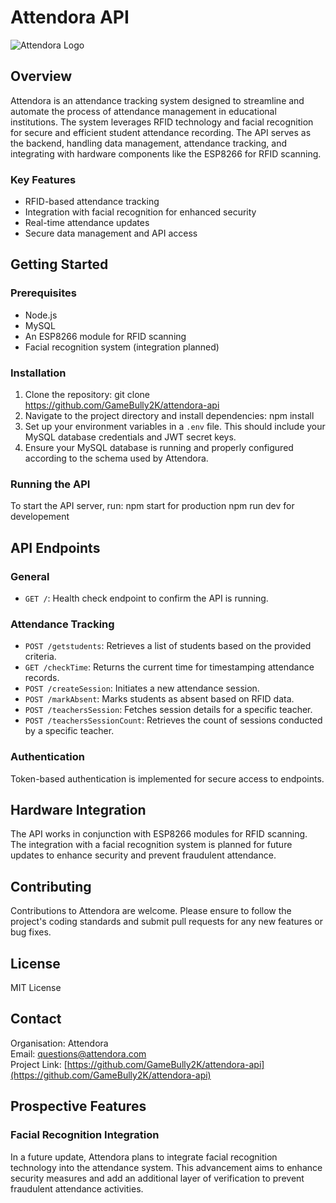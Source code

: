 # Attendora API

![Attendora Logo](https://dash.attendora.com/wp-content/uploads/2024/01/logo.png.webp)

## Overview

Attendora is an attendance tracking system designed to streamline and automate the process of attendance management in educational institutions. The system leverages RFID technology and facial recognition for secure and efficient student attendance recording. The API serves as the backend, handling data management, attendance tracking, and integrating with hardware components like the ESP8266 for RFID scanning.

### Key Features

- RFID-based attendance tracking
- Integration with facial recognition for enhanced security
- Real-time attendance updates
- Secure data management and API access

## Getting Started

### Prerequisites

- Node.js
- MySQL
- An ESP8266 module for RFID scanning
- Facial recognition system (integration planned)

### Installation

1. Clone the repository: 
git clone https://github.com/GameBully2K/attendora-api
2. Navigate to the project directory and install dependencies:
npm install
3. Set up your environment variables in a `.env` file. This should include your MySQL database credentials and JWT secret keys.
4. Ensure your MySQL database is running and properly configured according to the schema used by Attendora.

### Running the API

To start the API server, run:
npm start for production
npm run dev for developement


## API Endpoints

### General

- `GET /`: Health check endpoint to confirm the API is running.

### Attendance Tracking

- `POST /getstudents`: Retrieves a list of students based on the provided criteria.
- `GET /checkTime`: Returns the current time for timestamping attendance records.
- `POST /createSession`: Initiates a new attendance session.
- `POST /markAbsent`: Marks students as absent based on RFID data.
- `POST /teachersSession`: Fetches session details for a specific teacher.
- `POST /teachersSessionCount`: Retrieves the count of sessions conducted by a specific teacher.

### Authentication

Token-based authentication is implemented for secure access to endpoints.

## Hardware Integration

The API works in conjunction with ESP8266 modules for RFID scanning. The integration with a facial recognition system is planned for future updates to enhance security and prevent fraudulent attendance.

## Contributing

Contributions to Attendora are welcome. Please ensure to follow the project's coding standards and submit pull requests for any new features or bug fixes.

## License

MIT License

## Contact

Organisation: Attendora  
Email: [questions@attendora.com](mailto:questions@attendora.com)  
Project Link: [https://github.com/GameBully2K/attendora-api](https://github.com/GameBully2K/attendora-api)

## Prospective Features

### Facial Recognition Integration

In a future update, Attendora plans to integrate facial recognition technology into the attendance system. This advancement aims to enhance security measures and add an additional layer of verification to prevent fraudulent attendance activities.
